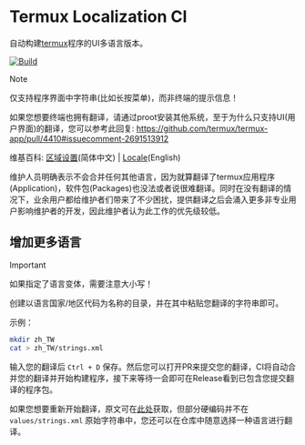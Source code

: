 # Termux Localization CI
自动构建[termux](https://github.com/termux/termux-app)程序的UI多语言版本。

[![Build](https://github.com/guobao2333/termux-localization-ci/actions/workflows/build.yml/badge.svg)](https://github.com/guobao2333/termux-localization-ci/actions/workflows/build.yml)

> [!NOTE]
> 仅支持程序界面中字符串(比如长按菜单)，而非终端的提示信息！

如果您想要终端也拥有翻译，请通过proot安装其他系统，至于为什么只支持UI(用户界面)的翻译，您可以参考此回复: <https://github.com/termux/termux-app/pull/4410#issuecomment-2691513912>

维基百科: [区域设置](https://zh.wikipedia.org/wiki/%E5%8C%BA%E5%9F%9F%E8%AE%BE%E7%BD%AE)(简体中文) | [Locale](https://en.wikipedia.org/wiki/Locale_%28computer_software%29)(English)

维护人员明确表示不会合并任何其他语言，因为就算翻译了termux应用程序(Application)，软件包(Packages)也没法或者说很难翻译。同时在没有翻译的情况下，业余用户都给维护者们带来了不少困扰，提供翻译之后会涌入更多非专业用户影响维护者的开发，因此维护者认为此工作的优先级较低。

## 增加更多语言
> [!IMPORTANT]
> 如果指定了语言变体，需要注意大小写！

创建以语言国家/地区代码为名称的目录，并在其中粘贴您翻译的字符串即可。

示例：
```bash
mkdir zh_TW
cat > zh_TW/strings.xml
```

输入您的翻译后 `Ctrl + D` 保存。然后您可以打开PR来提交您的翻译，CI将自动合并您的翻译并开始构建程序，接下来等待一会即可在Release看到已包含您提交翻译的程序包。

如果您想要重新开始翻译，原文可在[此处](https://github.com/termux/termux-app/tree/master/app/src/main/res/values/strings.xml)获取，但部分硬编码并不在 `values/strings.xml` 原始字符串中，您还可以在仓库中随意选择一种语言进行翻译。
